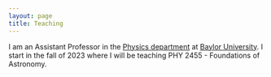 ```yaml
---
layout: page
title: Teaching
---
```


I am an Assistant Professor in the [Physics department][baylor-phys] at [Baylor University][baylor]. I start in the fall of 2023 where I will be teaching PHY 2455 - Foundations of Astronomy.

[baylor-phys]: https://www.baylor.edu/physics/
[baylor]: https://www.baylor.edu